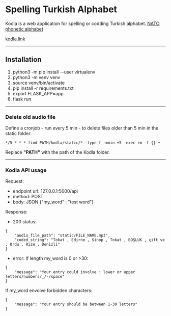 # Spelling Turkish Alphabet
Kodla is a web application for spelling or codding Turkish alphabet. [NATO phonetic alphabet](https://en.wikipedia.org/wiki/NATO_phonetic_alphabet)

[kodla.link](http://kodla.link)
***
## Installation

1. python3 -m pip install --user virtualenv
2. python3 -m venv venv
3. source venv/bin/activate
4. pip install -r requirements.txt
5. export FLASK_APP=app
6. flask run
***
### Delete old audio file
Define a cronjob - run every 5 min - to delete files older than 5 min in the static folder: 
```
*/5 * * * find PATH/kodla/static/* -type f -mmin +5 -exec rm -f {} +
```
Replace **"PATH"** with the path of the Kodla folder.
***
### Kodla API usage
Request:
- endpoint url: 127.0.0.1:5000/api
- method: POST
- body: JSON {"my_word" : "test word"}

Response: 
- 200 status:
```
{
    "audio_file_path": "static/FILE_NAME.mp3",
    "coded_string": "Tokat , Edirne , Sinop , Tokat , BOŞLUK , çift ve , Ordu , Rize , Denizli"
}
```
- error:
If length my_word is 0 or >30:
```
{
    "message": "Your entry could involve : lower or upper letters/numbers/_/-/space"
}
```
If my_word envolve forbidden characters:
```
{
    "message": "Your entry should be between 1-30 letters"
}
```
